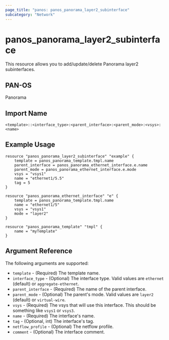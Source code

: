 ```yaml
---
page_title: "panos: panos_panorama_layer2_subinterface"
subcategory: "Network"
---
```


# panos_panorama_layer2_subinterface

This resource allows you to add/update/delete Panorama layer2 subinterfaces.


## PAN-OS

Panorama


## Import Name

```shell
<template>::<interface_type>:<parent_interface>:<parent_mode>:<vsys>:<name>
```


## Example Usage

```hcl
resource "panos_panorama_layer2_subinterface" "example" {
    template = panos_panorama_template.tmpl.name
    parent_interface = panos_panorama_ethernet_interface.e.name
    parent_mode = panos_panorama_ethernet_interface.e.mode
    vsys = "vsys1"
    name = "ethernet1/5.5"
    tag = 5
}

resource "panos_panorama_ethernet_interface" "e" {
    template = panos_panorama_template.tmpl.name
    name = "ethernet1/5"
    vsys = "vsys1"
    mode = "layer2"
}

resource "panos_panorama_template" "tmpl" {
    name = "myTemplate"
}
```

## Argument Reference

The following arguments are supported:

* `template` - (Required) The template name.
* `interface_type` - (Optional) The interface type.  Valid values are `ethernet` (default)
  or `aggregate-ethernet`.
* `parent_interface` - (Required) The name of the parent interface.
* `parent_mode` - (Optional) The parent's mode.  Valid values are `layer2` (default)
  or `virtual-wire`.
* `vsys` - (Required) The vsys that will use this interface.  This should be
  something like `vsys1` or `vsys3`.
* `name` - (Required) The interface's name.
* `tag` - (Optional, int) The interface's tag.
* `netflow_profile` - (Optional) The netflow profile.
* `comment` - (Optional) The interface comment.
